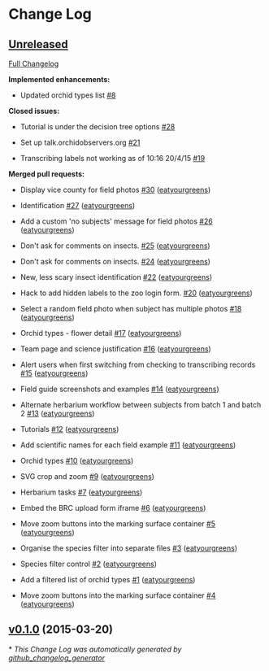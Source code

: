 # Change Log

## [Unreleased](https://github.com/zooniverse/Orchids/tree/HEAD)

[Full Changelog](https://github.com/zooniverse/Orchids/compare/v0.1.0...HEAD)

**Implemented enhancements:**

- Updated orchid types list [\#8](https://github.com/zooniverse/Orchids/issues/8)

**Closed issues:**

- Tutorial is under the decision tree options [\#28](https://github.com/zooniverse/Orchids/issues/28)

- Set up talk.orchidobservers.org [\#21](https://github.com/zooniverse/Orchids/issues/21)

- Transcribing labels not working as of 10:16 20/4/15 [\#19](https://github.com/zooniverse/Orchids/issues/19)

**Merged pull requests:**

- Display vice county for field photos [\#30](https://github.com/zooniverse/Orchids/pull/30) ([eatyourgreens](https://github.com/eatyourgreens))

- Identification [\#27](https://github.com/zooniverse/Orchids/pull/27) ([eatyourgreens](https://github.com/eatyourgreens))

- Add a custom 'no subjects' message for field photos [\#26](https://github.com/zooniverse/Orchids/pull/26) ([eatyourgreens](https://github.com/eatyourgreens))

- Don't ask for comments on insects. [\#25](https://github.com/zooniverse/Orchids/pull/25) ([eatyourgreens](https://github.com/eatyourgreens))

- Don't ask for comments on insects. [\#24](https://github.com/zooniverse/Orchids/pull/24) ([eatyourgreens](https://github.com/eatyourgreens))

- New, less scary insect identification [\#22](https://github.com/zooniverse/Orchids/pull/22) ([eatyourgreens](https://github.com/eatyourgreens))

- Hack to add hidden labels to the zoo login form. [\#20](https://github.com/zooniverse/Orchids/pull/20) ([eatyourgreens](https://github.com/eatyourgreens))

- Select a random field photo when subject has multiple photos [\#18](https://github.com/zooniverse/Orchids/pull/18) ([eatyourgreens](https://github.com/eatyourgreens))

- Orchid types - flower detail [\#17](https://github.com/zooniverse/Orchids/pull/17) ([eatyourgreens](https://github.com/eatyourgreens))

- Team page and science justification [\#16](https://github.com/zooniverse/Orchids/pull/16) ([eatyourgreens](https://github.com/eatyourgreens))

- Alert users when first switching from checking to transcribing records [\#15](https://github.com/zooniverse/Orchids/pull/15) ([eatyourgreens](https://github.com/eatyourgreens))

- Field guide screenshots and examples [\#14](https://github.com/zooniverse/Orchids/pull/14) ([eatyourgreens](https://github.com/eatyourgreens))

- Alternate herbarium workflow between subjects from batch 1 and batch 2 [\#13](https://github.com/zooniverse/Orchids/pull/13) ([eatyourgreens](https://github.com/eatyourgreens))

- Tutorials [\#12](https://github.com/zooniverse/Orchids/pull/12) ([eatyourgreens](https://github.com/eatyourgreens))

- Add scientific names for each field example [\#11](https://github.com/zooniverse/Orchids/pull/11) ([eatyourgreens](https://github.com/eatyourgreens))

- Orchid types [\#10](https://github.com/zooniverse/Orchids/pull/10) ([eatyourgreens](https://github.com/eatyourgreens))

- SVG crop and zoom [\#9](https://github.com/zooniverse/Orchids/pull/9) ([eatyourgreens](https://github.com/eatyourgreens))

- Herbarium tasks [\#7](https://github.com/zooniverse/Orchids/pull/7) ([eatyourgreens](https://github.com/eatyourgreens))

- Embed the BRC upload form iframe [\#6](https://github.com/zooniverse/Orchids/pull/6) ([eatyourgreens](https://github.com/eatyourgreens))

- Move zoom buttons into the marking surface container [\#5](https://github.com/zooniverse/Orchids/pull/5) ([eatyourgreens](https://github.com/eatyourgreens))

- Organise the species filter into separate files [\#3](https://github.com/zooniverse/Orchids/pull/3) ([eatyourgreens](https://github.com/eatyourgreens))

- Species filter control [\#2](https://github.com/zooniverse/Orchids/pull/2) ([eatyourgreens](https://github.com/eatyourgreens))

- Add a filtered list of orchid types [\#1](https://github.com/zooniverse/Orchids/pull/1) ([eatyourgreens](https://github.com/eatyourgreens))

- Move zoom buttons into the marking surface container [\#4](https://github.com/zooniverse/Orchids/pull/4) ([eatyourgreens](https://github.com/eatyourgreens))

## [v0.1.0](https://github.com/zooniverse/Orchids/tree/v0.1.0) (2015-03-20)



\* *This Change Log was automatically generated by [github_changelog_generator](https://github.com/skywinder/Github-Changelog-Generator)*